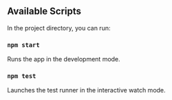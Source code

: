 ## Available Scripts

In the project directory, you can run:

### `npm start`

Runs the app in the development mode.

### `npm test`

Launches the test runner in the interactive watch mode.
